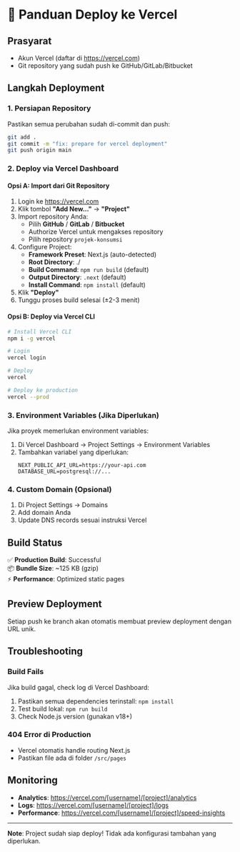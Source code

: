 # 🚀 Panduan Deploy ke Vercel

## Prasyarat
- Akun Vercel (daftar di https://vercel.com)
- Git repository yang sudah push ke GitHub/GitLab/Bitbucket

## Langkah Deployment

### 1. **Persiapan Repository**
Pastikan semua perubahan sudah di-commit dan push:
```bash
git add .
git commit -m "fix: prepare for vercel deployment"
git push origin main
```

### 2. **Deploy via Vercel Dashboard**

#### Opsi A: Import dari Git Repository
1. Login ke https://vercel.com
2. Klik tombol **"Add New..."** → **"Project"**
3. Import repository Anda:
   - Pilih **GitHub** / **GitLab** / **Bitbucket**
   - Authorize Vercel untuk mengakses repository
   - Pilih repository `projek-konsumsi`
4. Configure Project:
   - **Framework Preset**: Next.js (auto-detected)
   - **Root Directory**: ./
   - **Build Command**: `npm run build` (default)
   - **Output Directory**: `.next` (default)
   - **Install Command**: `npm install` (default)
5. Klik **"Deploy"**
6. Tunggu proses build selesai (±2-3 menit)

#### Opsi B: Deploy via Vercel CLI
```bash
# Install Vercel CLI
npm i -g vercel

# Login
vercel login

# Deploy
vercel

# Deploy ke production
vercel --prod
```

### 3. **Environment Variables** (Jika Diperlukan)
Jika proyek memerlukan environment variables:
1. Di Vercel Dashboard → Project Settings → Environment Variables
2. Tambahkan variabel yang diperlukan:
   ```
   NEXT_PUBLIC_API_URL=https://your-api.com
   DATABASE_URL=postgresql://...
   ```

### 4. **Custom Domain** (Opsional)
1. Di Project Settings → Domains
2. Add domain Anda
3. Update DNS records sesuai instruksi Vercel

## Build Status
✅ **Production Build**: Successful  
📦 **Bundle Size**: ~125 KB (gzip)  
⚡ **Performance**: Optimized static pages

## Preview Deployment
Setiap push ke branch akan otomatis membuat preview deployment dengan URL unik.

## Troubleshooting

### Build Fails
Jika build gagal, check log di Vercel Dashboard:
1. Pastikan semua dependencies terinstall: `npm install`
2. Test build lokal: `npm run build`
3. Check Node.js version (gunakan v18+)

### 404 Error di Production
- Vercel otomatis handle routing Next.js
- Pastikan file ada di folder `/src/pages`

## Monitoring
- **Analytics**: https://vercel.com/[username]/[project]/analytics
- **Logs**: https://vercel.com/[username]/[project]/logs
- **Performance**: https://vercel.com/[username]/[project]/speed-insights

---
**Note**: Project sudah siap deploy! Tidak ada konfigurasi tambahan yang diperlukan.
